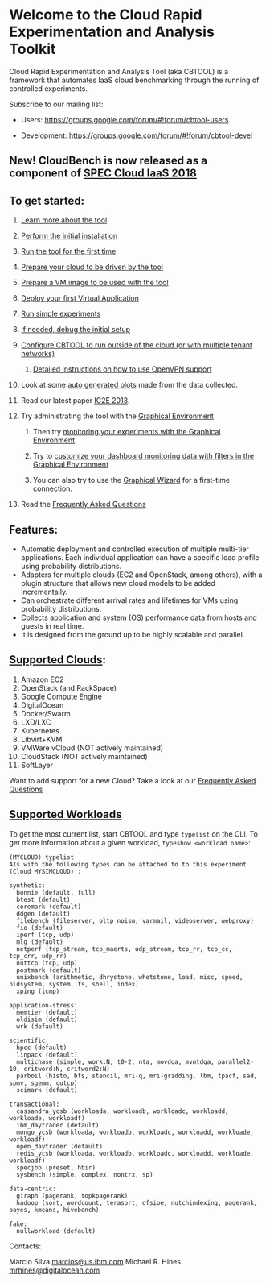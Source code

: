 # Welcome to the Cloud Rapid Experimentation and Analysis Toolkit

Cloud Rapid Experimentation and Analysis Tool (aka CBTOOL) is a framework that automates IaaS cloud benchmarking through the running of controlled experiments.

Subscribe to our mailing list:

- Users: https://groups.google.com/forum/#!forum/cbtool-users

- Development: https://groups.google.com/forum/#!forum/cbtool-devel


## New! CloudBench is now released as a component of [SPEC Cloud IaaS 2018](http://spec.org/cloud_iaas2018)

## To get started:

1. [Learn more about the tool](https://github.com/ibmcb/cbtool/wiki/DOC:-Table-of-Contents)

2. [Perform the initial installation](https://github.com/ibmcb/cbtool/wiki/HOWTO:-Initial-Installation)

3. [Run the tool for the first time](https://github.com/ibmcb/cbtool/wiki/HOWTO:-Running-the-tool-for-the-first-time)

4. [Prepare your cloud to be driven by the tool](https://github.com/ibmcb/cbtool/wiki/HOWTO:-Preparing-your-cloud-to-be-driven-by-CBTOOL)

5. [Prepare a VM image to be used with the tool](https://github.com/ibmcb/cbtool/wiki/HOWTO:-Preparing-a-VM-to-be-used-with-CBTOOL-on-a-real-cloud)

6. [Deploy your first Virtual Application](https://github.com/ibmcb/cbtool/wiki/HOWTO:-Deploy-your-first-virtual-application)

7. [Run simple experiments](https://github.com/ibmcb/cbtool/wiki/HOWTO:-Run-simple-experiments)

8. [If needed, debug the initial setup](https://github.com/ibmcb/cbtool/wiki/HOWTO:-Debug-initial-setup)

9. [Configure CBTOOL to run outside of the cloud (or with multiple tenant networks)](https://github.com/ibmcb/cbtool/wiki/HOWTO:-Run-the-CloudBench-orchestrator-outside-of-the-cloud-(or-with-multiple-tenant-networks))

    1. [Detailed instructions on how to use OpenVPN support](https://github.com/ibmcb/cbtool/wiki/HOWTO:-Use-VPN-support-with-your-benchmarks)
    
10. Look at some [auto generated plots](https://github.com/ibmcb/cbtool/wiki/HOWTO:-Save-Monitoring-Data-on-the-Command-Line) made from the data collected.

11. Read our latest paper [IC2E 2013](http://dl.acm.org/citation.cfm?id=2497243).

12. Try administrating the tool with the [Graphical Environment](https://github.ibm.com/marcios/cbtool/wiki/HOWTO:-Using-the-Graphical-Environment)

    1. Then try [monitoring your experiments with the Graphical Environment](https://github.ibm.com/marcios/cbtool/wiki/HOWTO:-Monitoring-with-the-Graphical-Environment)

    2. Try to [customize your dashboard monitoring data with filters in the Graphical Environment](https://github.ibm.com/marcios/cbtool/wiki/HOWTO:-Customize-Dashboard-Monitoring-in-the-Graphical-Environment)

    3. You can also try to use the [Graphical Wizard](https://github.ibm.com/marcios/cbtool/wiki/HOWTO:-Using-the-Wizard-for-first-time-connection) for a first-time connection.

16. Read the [Frequently Asked Questions](https://github.com/ibmcb/cbtool/wiki/FAQ)

## Features:
- Automatic deployment and controlled execution of multiple multi-tier applications.
Each individual application can have a specific load profile using probability distributions.
- Adapters for multiple clouds (EC2 and OpenStack, among others), with a plugin structure that allows new cloud models to be added incrementally.
- Can orchestrate different arrival rates and lifetimes for VMs using probability distributions.
- Collects application and system (OS) performance data from hosts and guests in real time.
- It is designed from the ground up to be highly scalable and parallel.

## <a name="adapters">[Supported Clouds](https://github.com/ibmcb/cbtool/wiki/DOC:-Supported-Clouds):

1. Amazon EC2
2. OpenStack (and RackSpace)
3. Google Compute Engine 
4. DigitalOcean
5. Docker/Swarm
6. LXD/LXC
7. Kubernetes
8. Libvirt+KVM
9. VMWare vCloud (NOT actively maintained)
10. CloudStack (NOT actively maintained)
11. SoftLayer

Want to add support for a new Cloud? Take a look at our [Frequently Asked Questions](https://github.com/ibmcb/cbtool/wiki/FAQ#development-)

## <a name="workloads">[Supported Workloads](https://github.com/ibmcb/cbtool/wiki/DOC:-Supported-Virtual-Applications)

To get the most current list, start CBTOOL and type ```typelist``` on the CLI. To get more information about a given workload, ```typeshow <workload name>```:

```
(MYCLOUD) typelist
AIs with the following types can be attached to to this experiment (Cloud MYSIMCLOUD) :

synthetic:
  bonnie (default, full)
  btest (default)
  coremark (default)
  ddgen (default)
  filebench (fileserver, oltp_noism, varmail, videoserver, webproxy)
  fio (default)
  iperf (tcp, udp)
  mlg (default)
  netperf (tcp_stream, tcp_maerts, udp_stream, tcp_rr, tcp_cc, tcp_crr, udp_rr)
  nuttcp (tcp, udp)
  postmark (default)
  unixbench (arithmetic, dhrystone, whetstone, load, misc, speed, oldsystem, system, fs, shell, index)
  xping (icmp)

application-stress:
  memtier (default)
  oldisim (default)
  wrk (default)

scientific:
  hpcc (default)
  linpack (default)
  multichase (simple, work:N, t0-2, nta, movdqa, mvntdqa, parallel2-10, critword:N, critword2:N)
  parboil (histo, bfs, stencil, mri-q, mri-gridding, lbm, tpacf, sad, spmv, sgemm, cutcp)
  scimark (default)

transactional:
  cassandra_ycsb (workloada, workloadb, workloadc, workloadd, workloade, workloadf)
  ibm_daytrader (default)
  mongo_ycsb (workloada, workloadb, workloadc, workloadd, workloade, workloadf)
  open_daytrader (default)
  redis_ycsb (workloada, workloadb, workloadc, workloadd, workloade, workloadf)
  specjbb (preset, hbir)
  sysbench (simple, complex, nontrx, sp)

data-centric:
  giraph (pagerank, topkpagerank)
  hadoop (sort, wordcount, terasort, dfsioe, nutchindexing, pagerank, bayes, kmeans, hivebench)

fake:
  nullworkload (default)
```
Contacts:

Marcio Silva marcios@us.ibm.com
Michael R. Hines mrhines@digitalocean.com
